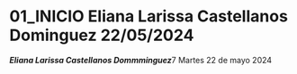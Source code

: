 # 01_INICIO Eliana Larissa Castellanos Dominguez 22/05/2024
***Eliana Larissa Castellanos Dommminguez***7
Martes 22 de mayo 2024


